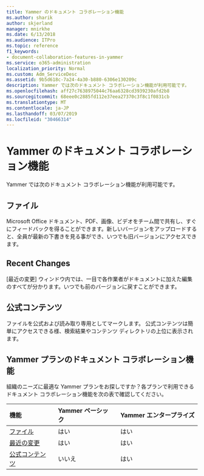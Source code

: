 ```yaml
---
title: Yammer のドキュメント コラボレーション機能
ms.author: sharik
author: skjerland
manager: mnirkhe
ms.date: 6/13/2018
ms.audience: ITPro
ms.topic: reference
f1_keywords:
- document-collaboration-features-in-yammer
ms.service: o365-administration
localization_priority: Normal
ms.custom: Adm_ServiceDesc
ms.assetid: 9b5d618c-7a24-4a30-b880-6306e130209c
description: Yammer では次のドキュメント コラボレーション機能が利用可能です。
ms.openlocfilehash: aff27c7638975044c76aa6328cd3939230afd2b8
ms.sourcegitcommit: 68eee0c2885fd112e37eea27370c3f8c1f0831cb
ms.translationtype: MT
ms.contentlocale: ja-JP
ms.lasthandoff: 03/07/2019
ms.locfileid: "30466314"
---
```

# <a name="document-collaboration-features-in-yammer"></a>Yammer のドキュメント コラボレーション機能

Yammer では次のドキュメント コラボレーション機能が利用可能です。
  
## <a name="files"></a>ファイル
<a name="bkmk_Files"> </a>

Microsoft Office ドキュメント、PDF、画像、ビデオをチーム間で共有し、すぐにフィードバックを得ることができます。新しいバージョンをアップロードすると、全員が最新の下書きを見る事ができ、いつでも旧バージョンにアクセスできます。
  
## <a name="recent-changes"></a>Recent Changes
<a name="bkmk_RecentChanges"> </a>

[最近の変更] ウィンドウ内では、一目で各作業者がドキュメントに加えた編集のすべてが分かります。いつでも前のバージョンに戻すことができます。
  
## <a name="official-content"></a>公式コンテンツ
<a name="bkmk_OfficialContent"> </a>

ファイルを公式および読み取り専用としてマークします。 公式コンテンツは簡単にアクセスできる様、検索結果やコンテンツ ディレクトリの上位に表示されます。
  
## <a name="document-collaboration-features-across-yammer-plans"></a>Yammer プランのドキュメント コラボレーション機能
<a name="bkmk_OfficialContent"> </a>

組織のニーズに最適な Yammer プランをお探しですか？各プランで利用できるドキュメント コラボレーション機能を次の表で確認してください。
  
|**機能**|**Yammer ベーシック**|**Yammer エンタープライズ**|
|:-----|:-----|:-----|
|[ファイル](document-collaboration-features-in-yammer.md#files) <br/> |はい  <br/> |はい  <br/> |
|[最近の変更](document-collaboration-features-in-yammer.md#recent-changes) <br/> |はい  <br/> |はい  <br/> |
|[公式コンテンツ](document-collaboration-features-in-yammer.md#official-content) <br/> |いいえ  <br/> |はい  <br/> |
   

